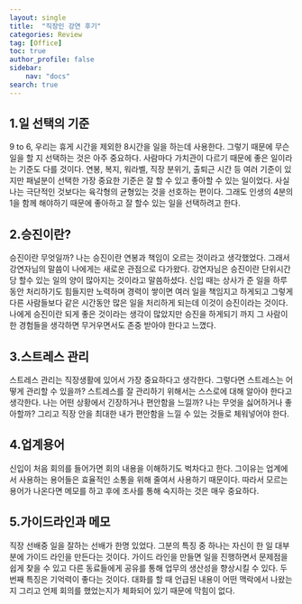 ```yaml
---
layout: single
title:  "직장인 강연 후기"
categories: Review 
tag: [Office]
toc: true
author_profile: false
sidebar:
    nav: "docs"
search: true
---
```


## 1.일 선택의 기준
9 to 6, 우리는 휴게 시간을 제외한 8시간을 일을 하는데 사용한다. 그렇기 때문에 무슨 일을 할 지 선택하는 것은 아주 중요하다. 
사람마다 가치관이 다르기 때문에 좋은 일이라는 기준도 다를 것이다. 연봉, 복지, 워라벨, 직장 분위기, 출퇴근 시간 등 여러 기준이 있지만 
패널분이 선택한 가장 중요한 기준은 잘 할 수 있고 좋아할 수 있는 일이었다. 사실 나는 극단적인 것보다는 육각형의 균형있는 것을 선호하는 편이다.
그래도 인생의 4분의 1을 함께 해야하기 때문에 좋아하고 잘 할수 있는 일을 선택하려고 한다.


## 2.승진이란?
승진이란 무엇일까? 나는 승진이란 연봉과 책임이 오르는 것이라고 생각했었다. 그래서 강연자님의 말씀이 나에게는 새로운 관점으로 다가왔다.
강연자님은 승진이란 단위시간 당 할수 있는 일의 양이 많아지는 것이라고 말씀하셨다. 신입 때는 상사가 준 일을 하루동안 처리하기도 힘들지만 노력하며
경력이 쌓이면 여러 일을 책임지고 하게되고 그렇게 다른 사람들보다 같은 시간동안 많은 일을 처리하게 되는데 이것이 승진이라는 것이다. 나에게 승진이란
되게 좋은 것이라는 생각이 많았지만 승진을 하게되기 까지 그 사람이 한 경험들을 생각하면 무거우면서도 존중 받아야 한다고 느꼈다.

## 3.스트레스 관리
스트레스 관리는 직장생활에 있어서 가장 중요하다고 생각한다. 그렇다면 스트레스는 어떻게 관리할 수 있을까? 스트레스를 잘 관리하기 위해서는 스스로에 대해
알아야 한다고 생각한다. 나는 어떤 상황에서 긴장하거나 편안함을 느낄까? 나는 무엇을 싫어하거나 좋아할까? 그리고 직장 안을 최대한 내가 편안함을 느낄 수 있는 
것들로 체워넣어야 한다.

## 4.업계용어
신입이 처음 회의를 들어가면 회의 내용을 이해하기도 벅차다고 한다. 그이유는 업계에서 사용하는 용어들은 효율적인 소통을 위해 줄여서 사용하기 때문이다.
따라서 모르는 용어가 나온다면 메모를 하고 후에 조사를 통해 숙지하는 것은 매우 중요하다.

## 5.가이드라인과 메모
직장 선배중 일을 잘하는 선배가 한명 있었다. 그분의 특징 중 하나는 자신이 한 일 대부분에 가이드 라인을 만든다는 것이다. 가이드 라인을 만들면 일을 진행하면서
문제점을 쉽게 찾을 수 있고 다른 동료들에게 공유를 통해 업무의 생산성을 향상시킬 수 있다. 두번째 특징은 기억력이 좋다는 것이다. 대화를 할 때 언급된 내용이 
어떤 맥락에서 나왔는지 그리고 언제 회의를 했었는지가 체화되어 있기 때문에 막힘이 없다.

 